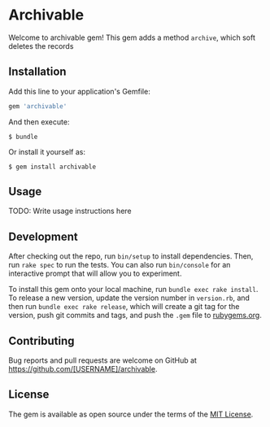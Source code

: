 # Archivable

Welcome to archivable gem! This gem adds a method `archive`, which soft deletes the records

## Installation

Add this line to your application's Gemfile:

```ruby
gem 'archivable'
```

And then execute:

    $ bundle

Or install it yourself as:

    $ gem install archivable

## Usage

TODO: Write usage instructions here

## Development

After checking out the repo, run `bin/setup` to install dependencies. Then, run `rake spec` to run the tests. You can also run `bin/console` for an interactive prompt that will allow you to experiment.

To install this gem onto your local machine, run `bundle exec rake install`. To release a new version, update the version number in `version.rb`, and then run `bundle exec rake release`, which will create a git tag for the version, push git commits and tags, and push the `.gem` file to [rubygems.org](https://rubygems.org).

## Contributing

Bug reports and pull requests are welcome on GitHub at https://github.com/[USERNAME]/archivable.


## License

The gem is available as open source under the terms of the [MIT License](http://opensource.org/licenses/MIT).

